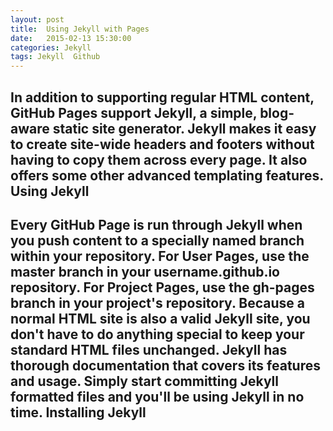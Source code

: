```yaml
---
layout: post
title:  Using Jekyll with Pages
date:   2015-02-13 15:30:00
categories: Jekyll
tags: Jekyll  Github
---
```

In addition to supporting regular HTML content, GitHub Pages support Jekyll, a simple, blog-aware static site generator. Jekyll makes it easy to create site-wide headers and footers without having to copy them across every page. It also offers some other advanced templating features.
Using Jekyll
------------
Every GitHub Page is run through Jekyll when you push content to a specially named branch within your repository. For User Pages, use the master branch in your username.github.io repository. For Project Pages, use the gh-pages branch in your project's repository. Because a normal HTML site is also a valid Jekyll site, you don't have to do anything special to keep your standard HTML files unchanged. Jekyll has thorough documentation that covers its features and usage. Simply start committing Jekyll formatted files and you'll be using Jekyll in no time.
Installing Jekyll
------------